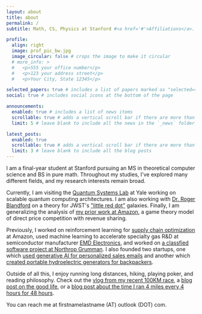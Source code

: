 ```yaml
---
layout: about
title: about
permalink: /
subtitle: Math, CS, Physics at Stanford #<a href='#'>Affiliations</a>. Address. Contacts. Motto. Etc.

profile:
  align: right
  image: prof_pic_bw.jpg
  image_circular: false # crops the image to make it circular
  # more_info: >
  #   <p>555 your office number</p>
  #   <p>123 your address street</p>
  #   <p>Your City, State 12345</p>

selected_papers: true # includes a list of papers marked as "selected={true}"
social: true # includes social icons at the bottom of the page

announcements:
  enabled: true # includes a list of news items
  scrollable: true # adds a vertical scroll bar if there are more than 3 news items
  limit: 5 # leave blank to include all the news in the `_news` folder

latest_posts:
  enabled: true
  scrollable: true # adds a vertical scroll bar if there are more than 3 new posts items
  limit: 3 # leave blank to include all the blog posts
---
```


I am a final-year student at Stanford pursuing an MS in theoretical computer science and BS in pure math. Throughout my studies, I've explored many different fields, and my research interests remain broad.

Currently, I am visiting the [Quantum Systems Lab](https://www.yongshanding.com/) at Yale working on scalable quantum computing architectures. I am also working with [Dr. Roger Blandford](https://en.wikipedia.org/wiki/Roger_Blandford) on a theory for JWST's ["little red dot"](https://en.wikipedia.org/wiki/Little_red_dot_(cosmological_object)) galaxies. Finally, I am generalizing the analysis of [my prior work at Amazon](https://arxiv.org/abs/2502.07952), a game theory model of direct price competition with revenue sharing.

Previously, I worked on reinforcement learning for [supply chain optimization](https://www.amazon.science/tag/supply-chain-optimization-technologies) at Amazon, used machine learning to accelerate specialty gas R&D at semiconductor manufacturer [EMD Electronics](https://www.emdgroup.com/en/expertise/electronics.html), and worked on [a classfied software project at Northrop Grumman](https://rajpabari.com/50-days-at-northrop-grummanmy-experience/). I also founded two startups, one which [used generative AI for personalized sales emails](https://www.youtube.com/watch?v=SknO1XVqjw0) and another which [created portable hydroelectric generators for backpackers](https://www.youtube.com/watch?v=UPteQWwHVIQ).

Outside of all this, I enjoy running long distances, hiking, playing poker, and reading philosophy. Check out the [vlog from my recent 100KM race](https://www.youtube.com/watch?v=aY8IicN8Fns), a [blog post on the good life](https://rajpabari.com/goals-responsibilities-and-the-good-lifewhy-i-make-my-bed-every-morning/), or a [blog post about the time I ran 4 miles every 4 hours for 48 hours](https://rajpabari.com/how-and-why-i-ran-4-miles-every-4-hours-for-48-hours/).

You can reach me at firstnamelastname (AT) outlook (DOT) com.
